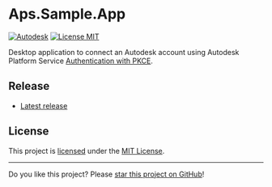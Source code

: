 # Aps.Sample.App

[![Autodesk](https://img.shields.io/badge/Autodesk-black?logo=autodesk&logoColor=white)](../..)
[![License MIT](https://img.shields.io/badge/License-MIT-blue.svg)](LICENSE)

Desktop application to connect an Autodesk account using Autodesk Platform Service [Authentication with PKCE](https://aps.autodesk.com/en/docs/oauth/v2/tutorials/get-3-legged-token-pkce/).

## Release

* [Latest release](../../releases/latest)

## License

This project is [licensed](LICENSE) under the [MIT License](https://en.wikipedia.org/wiki/MIT_License).

---

Do you like this project? Please [star this project on GitHub](../../stargazers)!